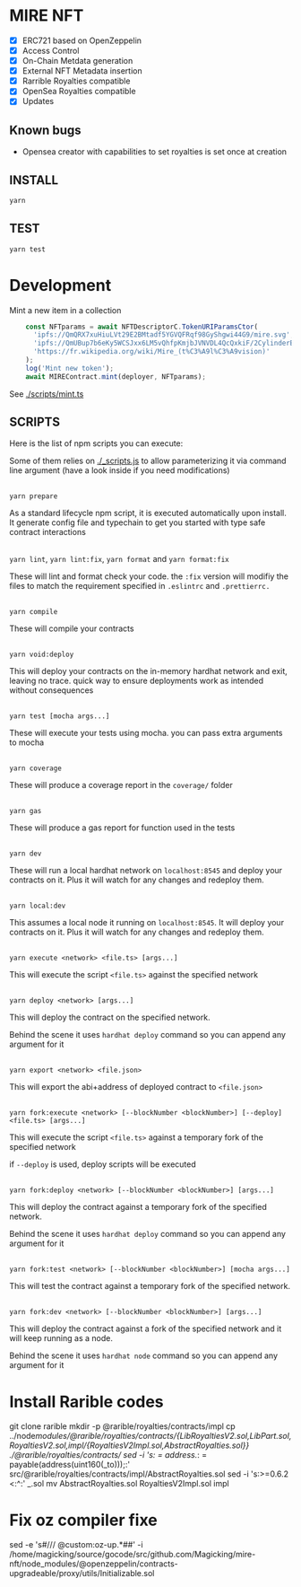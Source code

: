 # MIRE NFT

- [x] ERC721 based on OpenZeppelin
- [x] Access Control
- [x] On-Chain Metdata generation
- [x] External NFT Metadata insertion
- [x] Rarrible Royalties compatible
- [x] OpenSea Royalties compatible
- [x] Updates

## Known bugs

 - Opensea creator with capabilities to set royalties is set once at creation

## INSTALL

```bash
yarn
```

## TEST

```bash
yarn test
```

# Development

Mint a new item in a collection

```typescript
    const NFTparams = await NFTDescriptorC.TokenURIParamsCtor(
      'ipfs://QmQRX7xuHiuLVt29E2BMtadf5YGVQFRqf98GyShgwi44G9/mire.svg',
      'ipfs://QmUBup7b6eKy5WCSJxx6LM5vQhfpKmjbJVNVDL4QcQxkiF/2CylinderEngine.glb',
      'https://fr.wikipedia.org/wiki/Mire_(t%C3%A9l%C3%A9vision)'
    );
    log('Mint new token');
    await MIREContract.mint(deployer, NFTparams);
```

See [./scripts/mint.ts](./scripts/mint.ts)

## SCRIPTS

Here is the list of npm scripts you can execute:

Some of them relies on [./\_scripts.js](./_scripts.js) to allow parameterizing it via command line argument (have a look inside if you need modifications)
<br/><br/>

`yarn prepare`

As a standard lifecycle npm script, it is executed automatically upon install. It generate config file and typechain to get you started with type safe contract interactions
<br/><br/>

`yarn lint`, `yarn lint:fix`, `yarn format` and `yarn format:fix`

These will lint and format check your code. the `:fix` version will modifiy the files to match the requirement specified in `.eslintrc` and `.prettierrc.`
<br/><br/>

`yarn compile`

These will compile your contracts
<br/><br/>

`yarn void:deploy`

This will deploy your contracts on the in-memory hardhat network and exit, leaving no trace. quick way to ensure deployments work as intended without consequences
<br/><br/>

`yarn test [mocha args...]`

These will execute your tests using mocha. you can pass extra arguments to mocha
<br/><br/>

`yarn coverage`

These will produce a coverage report in the `coverage/` folder
<br/><br/>

`yarn gas`

These will produce a gas report for function used in the tests
<br/><br/>

`yarn dev`

These will run a local hardhat network on `localhost:8545` and deploy your contracts on it. Plus it will watch for any changes and redeploy them.
<br/><br/>

`yarn local:dev`

This assumes a local node it running on `localhost:8545`. It will deploy your contracts on it. Plus it will watch for any changes and redeploy them.
<br/><br/>

`yarn execute <network> <file.ts> [args...]`

This will execute the script `<file.ts>` against the specified network
<br/><br/>

`yarn deploy <network> [args...]`

This will deploy the contract on the specified network.

Behind the scene it uses `hardhat deploy` command so you can append any argument for it
<br/><br/>

`yarn export <network> <file.json>`

This will export the abi+address of deployed contract to `<file.json>`
<br/><br/>

`yarn fork:execute <network> [--blockNumber <blockNumber>] [--deploy] <file.ts> [args...]`

This will execute the script `<file.ts>` against a temporary fork of the specified network

if `--deploy` is used, deploy scripts will be executed
<br/><br/>

`yarn fork:deploy <network> [--blockNumber <blockNumber>] [args...]`

This will deploy the contract against a temporary fork of the specified network.

Behind the scene it uses `hardhat deploy` command so you can append any argument for it
<br/><br/>

`yarn fork:test <network> [--blockNumber <blockNumber>] [mocha args...]`

This will test the contract against a temporary fork of the specified network.
<br/><br/>

`yarn fork:dev <network> [--blockNumber <blockNumber>] [args...]`

This will deploy the contract against a fork of the specified network and it will keep running as a node.

Behind the scene it uses `hardhat node` command so you can append any argument for it

# Install Rarible codes

git clone rarible
mkdir -p @rarible/royalties/contracts/impl
cp ../node*modules/@rarible/royalties/contracts/{LibRoyaltiesV2.sol,LibPart.sol,RoyaltiesV2.sol,impl/{RoyaltiesV2Impl.sol,AbstractRoyalties.sol}} ./@rarible/royalties/contracts/
sed -i 's: = address.*: = payable(address(uint160(\_to)));:' src/@rarible/royalties/contracts/impl/AbstractRoyalties.sol
sed -i 's:>=0.6.2 <:^:' \_.sol
mv AbstractRoyalties.sol RoyaltiesV2Impl.sol impl

# Fix oz compiler fixe 

sed -e 's#/// @custom:oz-up.*##' -i /home/magicking/source/gocode/src/github.com/Magicking/mire-nft/node_modules/@openzeppelin/contracts-upgradeable/proxy/utils/Initializable.sol
